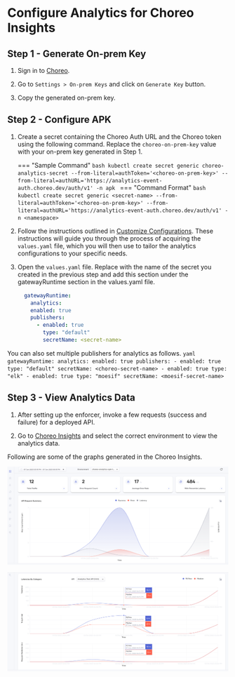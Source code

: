# Configure Analytics for Choreo Insights

## Step 1 - Generate On-prem Key

1. Sign in to [Choreo](https://console.choreo.dev/login/).

2. Go to `Settings > On-prem Keys` and click on `Generate Key` button.

3. Copy the generated on-prem key.


## Step 2 - Configure APK

1. Create a secret containing the Choreo Auth URL and the Choreo token using the following command. Replace the ```choreo-on-prem-key``` value with your on-prem key generated in Step 1.

    === "Sample Command"
        ```bash
        kubectl create secret generic choreo-analytics-secret --from-literal=authToken='<choreo-on-prem-key>' --from-literal=authURL='https://analytics-event-auth.choreo.dev/auth/v1' -n apk
        ```
    === "Command Format"
        ```bash
        kubectl create secret generic <secret-name> --from-literal=authToken='<choreo-on-prem-key>' --from-literal=authURL='https://analytics-event-auth.choreo.dev/auth/v1' -n <namespace>
        ```

2. Follow the instructions outlined in [Customize Configurations](../Customize-Configurations.md). These instructions will guide you through the process of acquiring the `values.yaml` file, which you will then use to tailor the analytics configurations to your specific needs. 
3. Open the `values.yaml` file. Replace <secret-name> with the name of the secret you created in the previous step and add this section under the gatewayRuntime section in the values.yaml file.
    ```yaml
      gatewayRuntime:
        analytics:
        enabled: true
        publishers:
          - enabled: true
            type: "default"
            secretName: <secret-name>
    ```

You can also set multiple publishers for analytics as follows.
    ```yaml
      gatewayRuntime:
        analytics:
        enabled: true
        publishers:
          - enabled: true
            type: "default"
            secretName: <choreo-secret-name>
          - enabled: true
            type: "elk"
          - enabled: true
            type: "moesif"
            secretName: <moesif-secret-name>
    ```

## Step 3 - View Analytics Data

1. After setting up the enforcer, invoke a few requests (success and failure) for a deployed API.

2. Go to [Choreo Insights](https://console.choreo.dev/insights) and select the correct environment to view the analytics data.

Following are some of the graphs generated in the Choreo Insights.

[![Choreo Insights Overview](../../assets/img/analytics/choreo-insights-overview.png)](../../assets/img/analytics/choreo-insights-overview.png)

[![Choreo Insights Latency](../../assets/img/analytics/choreo-insights-latency.png)](../../assets/img/analytics/choreo-insights-latency.png)


